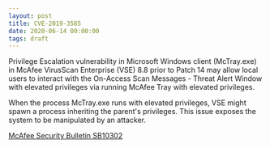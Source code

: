 ```yaml
---
layout: post
title: CVE-2019-3585
date: 2020-06-14 00:00:00
tags: draft
---
```


Privilege Escalation vulnerability in Microsoft Windows client (McTray.exe) in McAfee VirusScan Enterprise (VSE) 8.8 prior to Patch 14 may allow local users to interact with the On-Access Scan Messages - Threat Alert Window with elevated privileges via running McAfee Tray with elevated privileges.

When the process McTray.exe runs with elevated privileges, VSE might spawn a process inheriting the parent's privileges. This issue exposes the system to be manipulated by an attacker.

[McAfee Security Bulletin SB10302](https://kc.mcafee.com/corporate/index?page=content&id=SB10302)